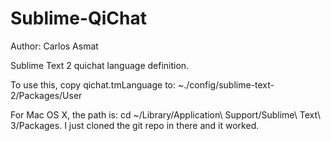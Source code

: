 Sublime-QiChat
==============

Author: Carlos Asmat

Sublime Text 2 quichat language definition.

To use this, copy qichat.tmLanguage to:
~./config/sublime-text-2/Packages/User

For Mac OS X, the path is: cd ~/Library/Application\ Support/Sublime\ Text\ 3/Packages. I just cloned the git repo in there and it worked.